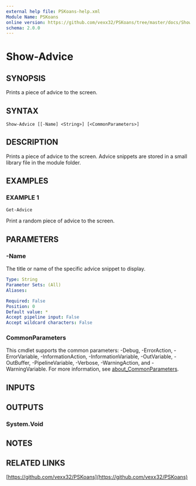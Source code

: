 ```yaml
---
external help file: PSKoans-help.xml
Module Name: PSKoans
online version: https://github.com/vexx32/PSKoans/tree/master/docs/Show-Advice.md
schema: 2.0.0
---
```


# Show-Advice

## SYNOPSIS
Prints a piece of advice to the screen.

## SYNTAX

```
Show-Advice [[-Name] <String>] [<CommonParameters>]
```

## DESCRIPTION
Prints a piece of advice to the screen.
Advice snippets are stored in a small library file in the module folder.

## EXAMPLES

### EXAMPLE 1
```powershell
Get-Advice
```

Print a random piece of advice to the screen.

## PARAMETERS

### -Name
The title or name of the specific advice snippet to display.

```yaml
Type: String
Parameter Sets: (All)
Aliases:

Required: False
Position: 0
Default value: *
Accept pipeline input: False
Accept wildcard characters: False
```

### CommonParameters
This cmdlet supports the common parameters: -Debug, -ErrorAction, -ErrorVariable, -InformationAction, -InformationVariable, -OutVariable, -OutBuffer, -PipelineVariable, -Verbose, -WarningAction, and -WarningVariable. For more information, see [about_CommonParameters](http://go.microsoft.com/fwlink/?LinkID=113216).

## INPUTS

## OUTPUTS

### System.Void
## NOTES

## RELATED LINKS

[https://github.com/vexx32/PSKoans](https://github.com/vexx32/PSKoans)
